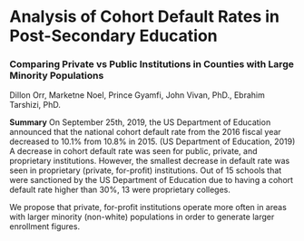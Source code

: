 # Analysis of Cohort Default Rates in Post-Secondary Education
### Comparing Private vs Public Institutions in Counties with Large Minority Populations

Dillon Orr, Marketne Noel, Prince Gyamfi, John Vivan, PhD., Ebrahim Tarshizi, PhD.

**Summary**
On September 25th, 2019, the US Department of Education announced that the national cohort default rate from the 2016 
fiscal year decreased to 10.1% from 10.8% in 2015. (US Department of Education, 2019) 
A decrease in cohort default rate was seen for public, private, and proprietary institutions. 
However, the smallest decrease in default rate was seen in proprietary (private, for-profit) institutions. 
Out of 15 schools that were sanctioned by the US Department of Education due to having a cohort default rate 
higher than 30%, 13 were proprietary colleges. 

We propose that private, for-profit institutions operate more often in areas with larger minority (non-white) 
populations in order to generate larger enrollment figures. 

